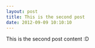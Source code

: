 ```yaml
---
layout: post
title: This is the second post
date: 2012-09-09 10:10:10
---
```

This is the second post content :D